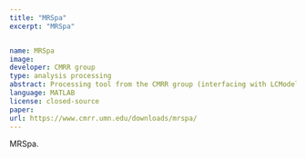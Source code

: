 ```yaml
---
title: "MRSpa"
excerpt: "MRSpa"


name: MRSpa
image:
developer: CMRR group
type: analysis processing
abstract: Processing tool from the CMRR group (interfacing with LCModel)
language: MATLAB
license: closed-source
paper:
url: https://www.cmrr.umn.edu/downloads/mrspa/
---
```


MRSpa.
